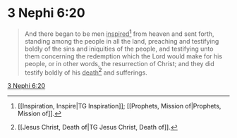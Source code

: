 # 3 Nephi 6:20

> And there began to be men <u>inspired</u>[^a] from heaven and sent forth, standing among the people in all the land, preaching and testifying boldly of the sins and iniquities of the people, and testifying unto them concerning the redemption which the Lord would make for his people, or in other words, the resurrection of Christ; and they did testify boldly of his <u>death</u>[^b] and sufferings.

[3 Nephi 6:20](https://www.churchofjesuschrist.org/study/scriptures/bofm/3-ne/6?lang=eng&id=p20#p20)


[^a]: [[Inspiration, Inspire|TG Inspiration]]; [[Prophets, Mission of|Prophets, Mission of]].  
[^b]: [[Jesus Christ, Death of|TG Jesus Christ, Death of]].  
